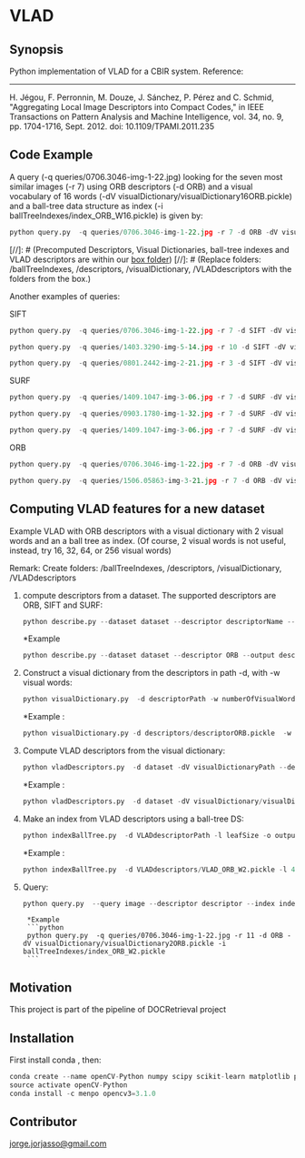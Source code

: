 # VLAD
## Synopsis

Python implementation of VLAD  for a CBIR system. 
Reference:

---
H. Jégou, F. Perronnin, M. Douze, J. Sánchez, P. Pérez and C. Schmid, "Aggregating Local Image Descriptors into Compact Codes," in IEEE Transactions on Pattern Analysis and Machine Intelligence, vol. 34, no. 9, pp. 1704-1716, Sept. 2012.
doi: 10.1109/TPAMI.2011.235



## Code Example

A query (-q queries/0706.3046-img-1-22.jpg) looking for the seven most similar images (-r 7) using ORB descriptors (-d ORB) and a visual vocabulary of 16 words (-dV visualDictionary/visualDictionary16ORB.pickle) and a ball-tree data structure as index (-i ballTreeIndexes/index_ORB_W16.pickle) is given by:

```python
python query.py  -q queries/0706.3046-img-1-22.jpg -r 7 -d ORB -dV visualDictionary/visualDictionary16ORB.pickle -i ballTreeIndexes/index_ORB_W16.pickle
```
[//]: # (Precomputed Descriptors, Visual Dictionaries, ball-tree indexes and VLAD descriptors are within our  [box folder](https://ibm.box.com/s/yr1g795bbf6tjj8et5fadycyhu5hwvj0))
[//]: # (Replace folders: /ballTreeIndexes, /descriptors, /visualDictionary, /VLADdescriptors with the folders from the box.)



Another examples of queries:

SIFT
```python
python query.py  -q queries/0706.3046-img-1-22.jpg -r 7 -d SIFT -dV visualDictionary/visualDictionary16SIFT.pickle -i ballTreeIndexes/index_SIFT_W16.pickle

python query.py  -q queries/1403.3290-img-5-14.jpg -r 10 -d SIFT -dV visualDictionary/visualDictionary64SIFT.pickle -i ballTreeIndexes/index_SIFT_W64.pickle   

python query.py  -q queries/0801.2442-img-2-21.jpg -r 3 -d SIFT -dV visualDictionary/visualDictionary256SIFT.pickle -i ballTreeIndexes/index_SIFT_W256.pickle
```

SURF
```python
python query.py  -q queries/1409.1047-img-3-06.jpg -r 7 -d SURF -dV visualDictionary/visualDictionary256SURF.pickle -i ballTreeIndexes/index_SURF_W256.pickle

python query.py  -q queries/0903.1780-img-1-32.jpg -r 7 -d SURF -dV visualDictionary/visualDictionary256SURF.pickle -i ballTreeIndexes/index_SURF_W256.pickle

python query.py  -q queries/1409.1047-img-3-06.jpg -r 7 -d SURF -dV visualDictionary/visualDictionary16SURF.pickle -i ballTreeIndexes/index_SURF_W16.pickle
```


ORB
```python
python query.py  -q queries/0706.3046-img-1-22.jpg -r 7 -d ORB -dV visualDictionary/visualDictionary16ORB.pickle -i ballTreeIndexes/index_ORB_W16.pickle

python query.py  -q queries/1506.05863-img-3-21.jpg -r 7 -d ORB -dV visualDictionary/visualDictionary16ORB.pickle -i ballTreeIndexes/index_ORB_W16.pickle
```

## Computing VLAD features for a new dataset
Example VLAD with ORB descriptors with a visual dictionary with 2 visual words and an a ball tree as index. (Of course, 2 visual words is not useful, instead,  try 16, 32, 64, or 256 visual words)

Remark: Create folders: /ballTreeIndexes, /descriptors, /visualDictionary, /VLADdescriptors 

1. compute descriptors from a dataset. The supported descriptors are ORB, SIFT and SURF:
	```python
	python describe.py --dataset dataset --descriptor descriptorName --output output
	```
	*Example
	```python
	python describe.py --dataset dataset --descriptor ORB --output descriptors/descriptorORB
	```

2.  Construct a visual dictionary from the descriptors in path -d, with -w visual words:
	```python
	python visualDictionary.py  -d descriptorPath -w numberOfVisualWords -o output
	```
	*Example :
	```python
	python visualDictionary.py -d descriptors/descriptorORB.pickle  -w 2 -o visualDictionary/visualDictionary2ORB
	```

3. Compute VLAD descriptors from the visual dictionary:
	```python
	python vladDescriptors.py  -d dataset -dV visualDictionaryPath --descriptor descriptorName -o output
	```
	*Example :
	```python
	python vladDescriptors.py  -d dataset -dV visualDictionary/visualDictionary2ORB.pickle --descriptor ORB -o VLADdescriptors/VLAD_ORB_W2
	```
	
4.  Make an index from VLAD descriptors using  a ball-tree DS:
	```python
	python indexBallTree.py  -d VLADdescriptorPath -l leafSize -o output
	```
	*Example :
	```python
	python indexBallTree.py  -d VLADdescriptors/VLAD_ORB_W2.pickle -l 40 -o ballTreeIndexes/index_ORB_W2
	```

5. Query:
	```python
	python query.py  --query image --descriptor descriptor --index indexTree --retrieve retrieve
	```
        *Example
        ```python
        python query.py  -q queries/0706.3046-img-1-22.jpg -r 11 -d ORB -dV visualDictionary/visualDictionary2ORB.pickle -i ballTreeIndexes/index_ORB_W2.pickle
        ```


## Motivation

This project is part of the pipeline of DOCRetrieval project

## Installation

First install conda , then:

```python
conda create --name openCV-Python numpy scipy scikit-learn matplotlib python=3
source activate openCV-Python
conda install -c menpo opencv3=3.1.0
```

## Contributor
jorge.jorjasso@gmail.com



